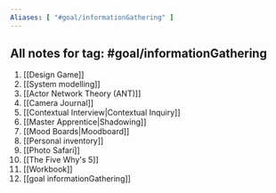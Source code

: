 ```yaml
---
Aliases: [ "#goal/informationGathering" ]
---
```

## All notes for tag: #goal/informationGathering 
1. [[Design Game]]
2. [[System modelling]]
3. [[Actor Network Theory (ANT)]]
4. [[Camera Journal]]
5. [[Contextual Interview|Contextual Inquiry]]
6. [[Master Apprentice|Shadowing]]
7. [[Mood Boards|Moodboard]]
8. [[Personal inventory]]
9. [[Photo Safari]]
10. [[The Five Why's 5]]
11. [[Workbook]]
12. [[goal informationGathering]]
